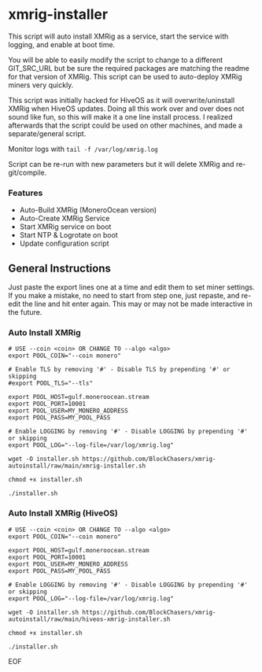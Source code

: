 # xmrig-installer

This script will auto install XMRig as a service, start the service with logging, and enable at boot time. 

You will be able to easily modify the script to change to a different GIT_SRC_URL but be sure the required packages are matching the readme for that version of XMRig. This script can be used to auto-deploy XMRig miners very quickly.

This script was initially hacked for HiveOS as it will overwrite/uninstall XMRig when HiveOS updates. Doing all this work over and over does not sound like fun, so this will make it a one line install process. I realized afterwards that the script could be used on other machines, and made a separate/general script.

Monitor logs with `tail -f /var/log/xmrig.log`

Script can be re-run with new parameters but it will delete XMRig and re-git/compile.

### Features
- Auto-Build XMRig (MoneroOcean version)
- Auto-Create XMRig Service
- Start XMRig service on boot
- Start NTP & Logrotate on boot
- Update configuration script

## General Instructions
Just paste the export lines one at a time and edit them to set miner settings.
If you make a mistake, no need to start from step one, just repaste, and re-edit the line and hit enter again.
This may or may not be made interactive in the future.

### Auto Install XMRig
```
# USE --coin <coin> OR CHANGE TO --algo <algo>
export POOL_COIN="--coin monero"

# Enable TLS by removing '#' - Disable TLS by prepending '#' or skipping
#export POOL_TLS="--tls"

export POOL_HOST=gulf.moneroocean.stream
export POOL_PORT=10001
export POOL_USER=MY_MONERO_ADDRESS
export POOL_PASS=MY_POOL_PASS

# Enable LOGGING by removing '#' - Disable LOGGING by prepending '#' or skipping
export POOL_LOG="--log-file=/var/log/xmrig.log"

wget -O installer.sh https://github.com/BlockChasers/xmrig-autoinstall/raw/main/xmrig-installer.sh

chmod +x installer.sh

./installer.sh
```

### Auto Install XMRig (HiveOS)
```
# USE --coin <coin> OR CHANGE TO --algo <algo>
export POOL_COIN="--coin monero"

export POOL_HOST=gulf.moneroocean.stream
export POOL_PORT=10001
export POOL_USER=MY_MONERO_ADDRESS
export POOL_PASS=MY_POOL_PASS

# Enable LOGGING by removing '#' - Disable LOGGING by prepending '#' or skipping
export POOL_LOG="--log-file=/var/log/xmrig.log"

wget -O installer.sh https://github.com/BlockChasers/xmrig-autoinstall/raw/main/hiveos-xmrig-installer.sh

chmod +x installer.sh

./installer.sh
```

EOF
